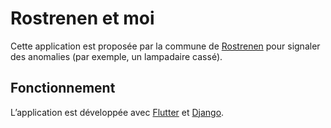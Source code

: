 # Rostrenen et moi

Cette application est proposée par la commune de [Rostrenen](https://rostrenn.bzh/) pour signaler des anomalies (par exemple, un lampadaire cassé).

## Fonctionnement

L’application est développée avec [Flutter](https://flutter.dev/) et [Django](https://www.djangoproject.com/).
